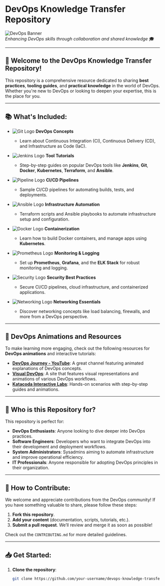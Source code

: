 # DevOps Knowledge Transfer Repository

![DevOps Banner](https://user-images.githubusercontent.com/your-banner-image-url.png)  
*Enhancing DevOps skills through collaboration and shared knowledge* 🎓

---

## 🚀 Welcome to the DevOps Knowledge Transfer Repository!

This repository is a comprehensive resource dedicated to sharing **best practices**, **tooling guides**, and **practical knowledge** in the world of DevOps. Whether you're new to DevOps or looking to deepen your expertise, this is the place for you.

---

## 📚 What's Included:

- ![Git Logo](https://img.shields.io/badge/-Git-F05032?style=flat&logo=git&logoColor=white) **DevOps Concepts**  
  - Learn about Continuous Integration (CI), Continuous Delivery (CD), and Infrastructure as Code (IaC).
  
- ![Jenkins Logo](https://img.shields.io/badge/-Jenkins-D24939?style=flat&logo=jenkins&logoColor=white) **Tool Tutorials**  
  - Step-by-step guides on popular DevOps tools like **Jenkins**, **Git**, **Docker**, **Kubernetes**, **Terraform**, and **Ansible**.
  
- ![Pipeline Logo](https://img.shields.io/badge/-Pipeline-61DAFB?style=flat&logo=data:image/png;base64,your-pipeline-logo) **CI/CD Pipelines**  
  - Sample CI/CD pipelines for automating builds, tests, and deployments.

- ![Ansible Logo](https://img.shields.io/badge/-Ansible-EE0000?style=flat&logo=ansible&logoColor=white) **Infrastructure Automation**  
  - Terraform scripts and Ansible playbooks to automate infrastructure setup and configuration.

- ![Docker Logo](https://img.shields.io/badge/-Docker-2496ED?style=flat&logo=docker&logoColor=white) **Containerization**  
  - Learn how to build Docker containers, and manage apps using **Kubernetes**.

- ![Prometheus Logo](https://img.shields.io/badge/-Prometheus-E6522C?style=flat&logo=prometheus&logoColor=white) **Monitoring & Logging**  
  - Set up **Prometheus**, **Grafana**, and the **ELK Stack** for robust monitoring and logging.

- ![Security Logo](https://img.shields.io/badge/-Security-000000?style=flat&logo=security&logoColor=white) **Security Best Practices**  
  - Secure CI/CD pipelines, cloud infrastructure, and containerized applications.

- ![Networking Logo](https://img.shields.io/badge/-Networking-0078D7?style=flat&logo=azure&logoColor=white) **Networking Essentials**  
  - Discover networking concepts like load balancing, firewalls, and more from a DevOps perspective.

---

## 🔗 DevOps Animations and Resources

To make learning more engaging, check out the following resources for **DevOps animations** and interactive tutorials:
- **[DevOps Journey - YouTube](https://www.youtube.com/c/DevOpsJourney)**: A great channel featuring animated explanations of DevOps concepts.
- **[Visual DevOps](https://visual.devops.com)**: A site that features visual representations and animations of various DevOps workflows.
- **[Katacoda Interactive Labs](https://www.katacoda.com)**: Hands-on scenarios with step-by-step guides and animations.

---

## 🙋 Who is this Repository for?
This repository is perfect for:
- **DevOps Enthusiasts**: Anyone looking to dive deeper into DevOps practices.
- **Software Engineers**: Developers who want to integrate DevOps into their development and deployment workflows.
- **System Administrators**: Sysadmins aiming to automate infrastructure and improve operational efficiency.
- **IT Professionals**: Anyone responsible for adopting DevOps principles in their organization.

---

## 🤝 How to Contribute:
We welcome and appreciate contributions from the DevOps community! If you have something valuable to share, please follow these steps:
1. **Fork this repository**.
2. **Add your content** (documentation, scripts, tutorials, etc.).
3. **Submit a pull request**. We’ll review and merge it as soon as possible!

Check out the `CONTRIBUTING.md` for more detailed guidelines.

---

## 📥 Get Started:
1. **Clone the repository**:
   ```bash
   git clone https://github.com/your-username/devops-knowledge-transfer.git
